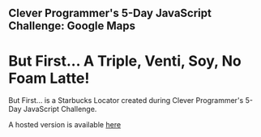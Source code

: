 ## Clever Programmer's 5-Day JavaScript Challenge: Google Maps

# But First... A Triple, Venti, Soy, No Foam Latte!

But First... is a Starbucks Locator created during Clever Programmer's 5-Day JavaScript Challenge.

A hosted version is available [here](mariahfernnn-starbucks-locator.imfast.io)

